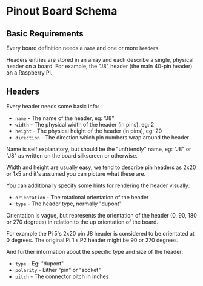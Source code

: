 # Pinout Board Schema

## Basic Requirements

Every board definition needs a `name` and one or more `headers`.

Headers entries are stored in an array and each describe a single, physical
header on a board. For example, the "J8" header (the main 40-pin header) on
a Raspberry Pi.

## Headers

Every header needs some basic info:

* `name` - The name of the header, eg: "J8"
* `width` - The physical width of the header (in pins), eg: 2
* `height` - The physical height of the header (in pins), eg: 20
* `direction` - The direction which pin numbers wrap around the header

Name is self explanatory, but should be the "unfriendly" name, eg: "J8" or
"J8" as written on the board silkscreen or otherwise.

Width and height are usually easy, we tend to describe pin headers as 2x20
or 1x5 and it's assumed you can picture what these are.

You can additionally specify some hints for rendering the header visually:

* `orientation` - The rotational orientation of the header
* `type` - The header type, normally "dupont"

Orientation is vague, but represents the orientation of the header (0, 90,
180 or 270 degrees) in relation to the up orientation of the board.

For example the Pi 5's 2x20 pin J8 header is considered to be orientated at
0 degrees. The original Pi 1's P2 header might be 90 or 270 degrees.

And further information about the specific type and size of the header:

* `type` - Eg: "dupont"
* `polarity` - Either "pin" or "socket"
* `pitch` - The connector pitch in inches